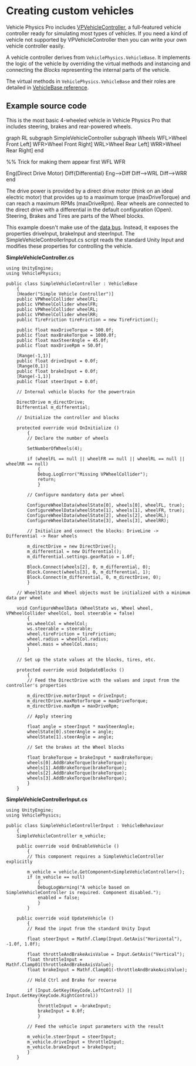 # Creating custom vehicles

Vehicle Physics Pro includes [VPVehicleController](../components/vehicle-controller.md), a
full-featured vehicle controller ready for simulating most types of vehicles. If you need a kind of
vehicle not supported by VPVehicleController then you can write your own vehicle controller easily.

A vehicle controller derives from `VehiclePhysics.VehicleBase`. It implements the logic of the
vehicle by overriding the virtual methods and instancing and connecting the _Blocks_ representing
the internal parts of the vehicle.

The virtual methods in `VehiclePhysics.VehicleBase` and their roles are detailed in [VehicleBase reference](vehiclebase-reference.md).

## Example source code

This is the most basic 4-wheeled vehicle in Vehicle Physics Pro that includes steering, brakes and
rear-powered wheels.

<div class="mermaid">
graph RL
subgraph SimpleVehicleController
subgraph Wheels
WFL>Wheel Front Left]
WFR>Wheel Front Right]
WRL>Wheel Rear Left]
WRR>Wheel Rear Right]
end

%% Trick for making them appear first
WFL
WFR

Eng(Direct Drive Motor)
Diff{Differential}
Eng-->Diff
Diff-->WRL
Diff-->WRR
end
</div>

The drive power is provided by a direct drive motor (think on an ideal electric motor) that
provides up to a maximum torque (maxDriveTorque) and can reach a maximum RPMs (maxDriveRpm). Rear
wheels are connected to the direct drive with a differential in the default configuration (Open).
Steering, Brakes and Tires are parts of the Wheel blocks.

This example doesn't make use of the [data bus](databus-reference.md). Instead, it exposes the
properties driveInput, brakeInput and steerInput. The SimpleVehicleControllerInput.cs script reads
the standard Unity Input and modifies these properties for controlling the vehicle.

**SimpleVehicleController.cs**
```
using UnityEngine;
using VehiclePhysics;

public class SimpleVehicleController : VehicleBase
	{
	[Header("Simple Vehicle Controller")]
	public VPWheelCollider wheelFL;
	public VPWheelCollider wheelFR;
	public VPWheelCollider wheelRL;
	public VPWheelCollider wheelRR;
	public TireFriction tireFriction = new TireFriction();

	public float maxDriveTorque = 500.0f;
	public float maxBrakeTorque = 1000.0f;
	public float maxSteerAngle = 45.0f;
	public float maxDriveRpm = 50.0f;

	[Range(-1,1)]
	public float driveInput = 0.0f;
	[Range(0,1)]
	public float brakeInput = 0.0f;
	[Range(-1,1)]
	public float steerInput = 0.0f;

	// Internal vehicle blocks for the powertrain

	DirectDrive m_directDrive;
	Differential m_differential;

	// Initialize the controller and blocks

	protected override void OnInitialize ()
		{
		// Declare the number of wheels

		SetNumberOfWheels(4);

		if (wheelFL == null || wheelFR == null || wheelRL == null || wheelRR == null)
			{
			Debug.LogError("Missing VPWheelCollider");
			return;
			}

		// Configure mandatory data per wheel

		ConfigureWheelData(wheelState[0], wheels[0], wheelFL, true);
		ConfigureWheelData(wheelState[1], wheels[1], wheelFR, true);
		ConfigureWheelData(wheelState[2], wheels[2], wheelRL);
		ConfigureWheelData(wheelState[3], wheels[3], wheelRR);

		// Initialize and connect the blocks: DriveLine -> Differential -> Rear wheels

		m_directDrive = new DirectDrive();
		m_differential = new Differential();
		m_differential.settings.gearRatio = 1.0f;

		Block.Connect(wheels[2], 0, m_differential, 0);
		Block.Connect(wheels[3], 0, m_differential, 1);
		Block.Connect(m_differential, 0, m_directDrive, 0);
		}

	// WheelState and Wheel objects must be initialized with a minimum data per wheel

	void ConfigureWheelData (WheelState ws, Wheel wheel, VPWheelCollider wheelCol, bool steerable = false)
		{
		ws.wheelCol = wheelCol;
		ws.steerable = steerable;
		wheel.tireFriction = tireFriction;
		wheel.radius = wheelCol.radius;
		wheel.mass = wheelCol.mass;
		}

	// Set up the state values at the blocks, tires, etc.

	protected override void DoUpdateBlocks ()
		{
		// Feed the DirectDrive with the values and input from the controller's properties

		m_directDrive.motorInput = driveInput;
		m_directDrive.maxMotorTorque = maxDriveTorque;
		m_directDrive.maxRpm = maxDriveRpm;

		// Apply steering

		float angle = steerInput * maxSteerAngle;
		wheelState[0].steerAngle = angle;
		wheelState[1].steerAngle = angle;

		// Set the brakes at the Wheel blocks

		float brakeTorque = brakeInput * maxBrakeTorque;
		wheels[0].AddBrakeTorque(brakeTorque);
		wheels[1].AddBrakeTorque(brakeTorque);
		wheels[2].AddBrakeTorque(brakeTorque);
		wheels[3].AddBrakeTorque(brakeTorque);
		}
	}
```

**SimpleVehicleControllerInput.cs**
```
using UnityEngine;
using VehiclePhysics;

public class SimpleVehicleControllerInput : VehicleBehaviour
	{
	SimpleVehicleController m_vehicle;

	public override void OnEnableVehicle ()
		{
		// This component requires a SimpleVehicleController explicitly

		m_vehicle = vehicle.GetComponent<SimpleVehicleController>();
		if (m_vehicle == null)
			{
			DebugLogWarning("A vehicle based on SimpleVehicleController is required. Component disabled.");
			enabled = false;
			}
		}

	public override void UpdateVehicle ()
		{
		// Read the input from the standard Unity Input

		float steerInput = Mathf.Clamp(Input.GetAxis("Horizontal"), -1.0f, 1.0f);

		float throttleAndBrakeAxisValue = Input.GetAxis("Vertical");
		float throttleInput = Mathf.Clamp01(throttleAndBrakeAxisValue);
		float brakeInput = Mathf.Clamp01(-throttleAndBrakeAxisValue);

		// Hold Ctrl and Brake for reverse

		if (Input.GetKey(KeyCode.LeftControl) || Input.GetKey(KeyCode.RightControl))
			{
			throttleInput = -brakeInput;
			brakeInput = 0.0f;
			}

		// Feed the vehicle input parameters with the result

		m_vehicle.steerInput = steerInput;
		m_vehicle.driveInput = throttleInput;
		m_vehicle.brakeInput = brakeInput;
		}
	}
```